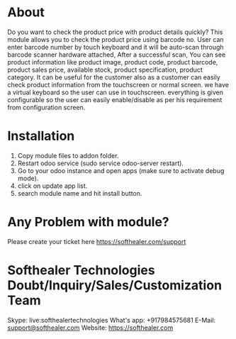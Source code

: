 About
============
Do you want to check the product price with product details quickly? This module allows you to check the product price using barcode no. User can enter barcode number by touch keyboard and it will be auto-scan through barcode scanner hardware attached, After a successful scan, You can see product information like product image, product code, product barcode, product sales price, available stock, product specification, product category. It can be useful for the customer also as a customer can easily check product information from the touchscreen or normal screen. we have a virtual keyboard so the user can use in touchscreen. everything is given configurable so the user can easily enable/disable as per his requirement from configuration screen.

Installation
============
1) Copy module files to addon folder.
2) Restart odoo service (sudo service odoo-server restart).
3) Go to your odoo instance and open apps (make sure to activate debug mode).
4) click on update app list.
5) search module name and hit install button.

Any Problem with module?
=====================================
Please create your ticket here https://softhealer.com/support

Softhealer Technologies Doubt/Inquiry/Sales/Customization Team
=====================================
Skype: live:softhealertechnologies
What's app: +917984575681
E-Mail: support@softhealer.com
Website: https://softhealer.com
